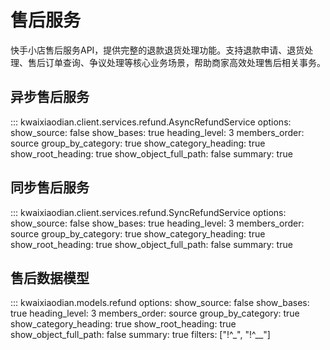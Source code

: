 # 售后服务

快手小店售后服务API，提供完整的退款退货处理功能。支持退款申请、退货处理、售后订单查询、争议处理等核心业务场景，帮助商家高效处理售后相关事务。

## 异步售后服务

::: kwaixiaodian.client.services.refund.AsyncRefundService
    options:
      show_source: false
      show_bases: true
      heading_level: 3
      members_order: source
      group_by_category: true
      show_category_heading: true
      show_root_heading: true
      show_object_full_path: false
      summary: true

## 同步售后服务

::: kwaixiaodian.client.services.refund.SyncRefundService
    options:
      show_source: false
      show_bases: true
      heading_level: 3
      members_order: source
      group_by_category: true
      show_category_heading: true
      show_root_heading: true
      show_object_full_path: false
      summary: true

## 售后数据模型

::: kwaixiaodian.models.refund
    options:
      show_source: false
      show_bases: true
      heading_level: 3
      members_order: source
      group_by_category: true
      show_category_heading: true
      show_root_heading: true
      show_object_full_path: false
      summary: true
      filters: ["!^_", "!^__"]